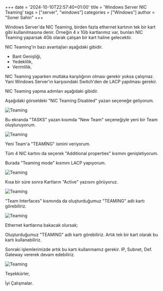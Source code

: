 +++
date = '2024-10-10T22:57:40+01:00'
title = 'Windows Server NIC Teaming'
tags = ["server", "windows"]
categories = ["Windows"]
author = "Soner Sahin"
+++

Windows Server'da NIC Teaming, birden fazla ethernet kartının tek bir kart gibi kullanılmasına denir. Örneğin 4 x 1Gb kartlarımız var, bunları NIC Teaming yaparsak 4Gb olarak çalışan bir kart haline gelecektir.

NIC Teaming'in bazı avantajları aşağıdaki gibidir.

- Bant Genişliği,
- Yedeklilik,
- Verimlilik.

NIC Teaming yaparken mutlaka karşılığının olması gerekir yoksa çalışmaz. Yani Windows Server'ın karşısındaki Switch'den de LACP yapılması gerekir.

NIC Teaming yapma adımları aşağıdaki gibidir.

Aşağıdaki görseldeki "NIC Teaming    Disabled" yazan seçeneğe geliyorum.

![Teaming](/images/WindowsNICTeaming/1.png)

Bu ekranda "TASKS" yazan kısımda "New Team" seçeneğiyle yeni bir Team oluşturuyorum.

![Teaming](/images/WindowsNICTeaming/2.png)

Yeni Team'a "TEAMİNG" ismini veriyorum.

Tüm 4 NIC kartını da seçerek "Additional properties" kısmını genişletiyorum. 

Burada "Teaming mode" kısmını LACP yapıyorum.

![Teaming](/images/WindowsNICTeaming/3.png)

Kısa bir süre sonra Kartların "Active" yazısını görüyoruz.

![Teaming](/images/WindowsNICTeaming/5.png)

"Team Interfaces" kısmında da oluşturduğumuz "TEAMING" adlı kartı görebiliriz.

![Teaming](/images/WindowsNICTeaming/6.png)

Ethernet kartlarına bakacak olursak;

Oluşturduğumuz "TEAMING" adlı kartı görebiliriz. Artık tek bir kart olarak bu kartı kullanabiliriz.

Sonraki işlemlerimizde artık bu kartı kullanmamız gerekir. IP, Subnet, Def. Gateway vererek devam edebiliriz.

![Teaming](/images/WindowsNICTeaming/7.png)

Teşekkürler,

İyi Çalışmalar.







